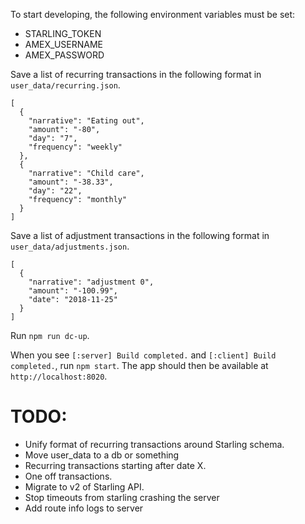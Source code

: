To start developing, the following environment variables must be set:
- STARLING_TOKEN
- AMEX_USERNAME
- AMEX_PASSWORD

Save a list of recurring transactions in the following format in `user_data/recurring.json`.
```
[
  {
    "narrative": "Eating out",
    "amount": "-80",
    "day": "7",
    "frequency": "weekly"
  },
  {
    "narrative": "Child care",
    "amount": "-38.33",
    "day": "22",
    "frequency": "monthly"
  }
]
```

Save a list of adjustment transactions in the following format in `user_data/adjustments.json`.
```
[
  {
    "narrative": "adjustment 0",
    "amount": "-100.99",
    "date": "2018-11-25"
  }
]
```

Run `npm run dc-up`.

When you see `[:server] Build completed.` and `[:client] Build completed.`, run `npm start`.
The app should then be available at `http://localhost:8020`.

# TODO:
- Unify format of recurring transactions around Starling schema.
- Move user_data to a db or something
- Recurring transactions starting after date X.
- One off transactions.
- Migrate to v2 of Starling API.
- Stop timeouts from starling crashing the server
- Add route info logs to server
